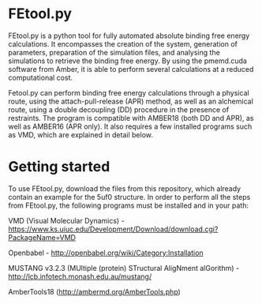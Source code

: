 # FEtool.py

FEtool.py is a python tool for fully automated absolute binding free energy calculations. It encompasses the creation of the system, generation of parameters, preparation of the simulation files, and analysing the simulations to retrieve the binding free energy. By using the pmemd.cuda software from Amber, it is able to perform several calculations at a reduced computational cost.

Fetool.py can perform binding free energy calculations through a physical route, using the attach-pull-release (APR) method, as well as an alchemical route, using a double decoupling (DD) procedure in the presence of restraints. The program is compatible with AMBER18 (both DD and APR), as well as AMBER16 (APR only). It also requires a few installed programs such as VMD, which are explained in detail below. 

# Getting started

To use FEtool.py, download the files from this repository, which already contain an example for the 5uf0 structure. In order to perform all the steps from FEtool.py, the following programs must be installed and in your path:

VMD (Visual Molecular Dynamics) - https://www.ks.uiuc.edu/Development/Download/download.cgi?PackageName=VMD

Openbabel - http://openbabel.org/wiki/Category:Installation

MUSTANG v3.2.3 (MUltiple (protein) STructural AligNment alGorithm) - http://lcb.infotech.monash.edu.au/mustang/

AmberTools18 (http://ambermd.org/AmberTools.php)




